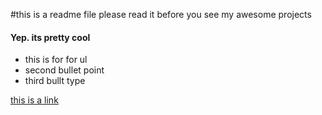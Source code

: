 #this is a readme file please read it before you see my awesome projects

#### Yep. its pretty cool

* this is for for ul
* second bullet point
* third bullt type

[this is a link](http://github.com)
